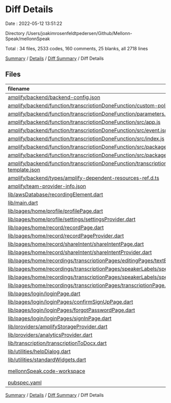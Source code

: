# Diff Details

Date : 2022-05-12 13:51:22

Directory /Users/joakimrosenfeldtpedersen/Github/Mellonn-Speak/mellonnSpeak

Total : 34 files,  2533 codes, 160 comments, 25 blanks, all 2718 lines

[Summary](results.md) / [Details](details.md) / [Diff Summary](diff.md) / Diff Details

## Files
| filename | language | code | comment | blank | total |
| :--- | :--- | ---: | ---: | ---: | ---: |
| [amplify/backend/backend-config.json](/amplify/backend/backend-config.json) | JSON | 15 | 0 | 0 | 15 |
| [amplify/backend/function/transcriptionDoneFunction/custom-policies.json](/amplify/backend/function/transcriptionDoneFunction/custom-policies.json) | JSON | 6 | 0 | 0 | 6 |
| [amplify/backend/function/transcriptionDoneFunction/parameters.json](/amplify/backend/function/transcriptionDoneFunction/parameters.json) | JSON | 1 | 0 | 0 | 1 |
| [amplify/backend/function/transcriptionDoneFunction/src/app.js](/amplify/backend/function/transcriptionDoneFunction/src/app.js) | JavaScript | 0 | 94 | 6 | 100 |
| [amplify/backend/function/transcriptionDoneFunction/src/event.json](/amplify/backend/function/transcriptionDoneFunction/src/event.json) | JSON | 14 | 0 | 0 | 14 |
| [amplify/backend/function/transcriptionDoneFunction/src/index.js](/amplify/backend/function/transcriptionDoneFunction/src/index.js) | JavaScript | 59 | 1 | 5 | 65 |
| [amplify/backend/function/transcriptionDoneFunction/src/package-lock.json](/amplify/backend/function/transcriptionDoneFunction/src/package-lock.json) | JSON | 1,772 | 0 | 1 | 1,773 |
| [amplify/backend/function/transcriptionDoneFunction/src/package.json](/amplify/backend/function/transcriptionDoneFunction/src/package.json) | JSON | 25 | 0 | 1 | 26 |
| [amplify/backend/function/transcriptionDoneFunction/transcriptionDoneFunction-cloudformation-template.json](/amplify/backend/function/transcriptionDoneFunction/transcriptionDoneFunction-cloudformation-template.json) | JSON | 226 | 56 | 0 | 282 |
| [amplify/backend/types/amplify-dependent-resources-ref.d.ts](/amplify/backend/types/amplify-dependent-resources-ref.d.ts) | TypeScript | 6 | 0 | 0 | 6 |
| [amplify/team-provider-info.json](/amplify/team-provider-info.json) | JSON | 8 | 0 | 0 | 8 |
| [lib/awsDatabase/recordingElement.dart](/lib/awsDatabase/recordingElement.dart) | Dart | 1 | 0 | 0 | 1 |
| [lib/main.dart](/lib/main.dart) | Dart | 6 | 0 | 0 | 6 |
| [lib/pages/home/profile/profilePage.dart](/lib/pages/home/profile/profilePage.dart) | Dart | -1 | -1 | 0 | -2 |
| [lib/pages/home/profile/settings/settingsProvider.dart](/lib/pages/home/profile/settings/settingsProvider.dart) | Dart | 12 | 0 | 0 | 12 |
| [lib/pages/home/record/recordPage.dart](/lib/pages/home/record/recordPage.dart) | Dart | 68 | 0 | 2 | 70 |
| [lib/pages/home/record/recordPageProvider.dart](/lib/pages/home/record/recordPageProvider.dart) | Dart | 17 | 0 | 1 | 18 |
| [lib/pages/home/record/shareIntent/shareIntentPage.dart](/lib/pages/home/record/shareIntent/shareIntentPage.dart) | Dart | 10 | 0 | 0 | 10 |
| [lib/pages/home/record/shareIntent/shareIntentProvider.dart](/lib/pages/home/record/shareIntent/shareIntentProvider.dart) | Dart | 1 | 0 | 0 | 1 |
| [lib/pages/home/recordings/transcriptionPages/editingPages/textEdit/transcriptionTextEditPage.dart](/lib/pages/home/recordings/transcriptionPages/editingPages/textEdit/transcriptionTextEditPage.dart) | Dart | 1 | 0 | 0 | 1 |
| [lib/pages/home/recordings/transcriptionPages/speakerLabels/speakerLabelsPage.dart](/lib/pages/home/recordings/transcriptionPages/speakerLabels/speakerLabelsPage.dart) | Dart | 53 | 9 | -1 | 61 |
| [lib/pages/home/recordings/transcriptionPages/speakerLabels/speakerLabelsProvider.dart](/lib/pages/home/recordings/transcriptionPages/speakerLabels/speakerLabelsProvider.dart) | Dart | 6 | 1 | 1 | 8 |
| [lib/pages/home/recordings/transcriptionPages/transcriptionPage.dart](/lib/pages/home/recordings/transcriptionPages/transcriptionPage.dart) | Dart | -8 | 1 | 0 | -7 |
| [lib/pages/login/loginPage.dart](/lib/pages/login/loginPage.dart) | Dart | 5 | 0 | 0 | 5 |
| [lib/pages/login/loginPages/confirmSignUpPage.dart](/lib/pages/login/loginPages/confirmSignUpPage.dart) | Dart | -13 | 0 | 0 | -13 |
| [lib/pages/login/loginPages/forgotPasswordPage.dart](/lib/pages/login/loginPages/forgotPasswordPage.dart) | Dart | 7 | 0 | 0 | 7 |
| [lib/pages/login/loginPages/signInPage.dart](/lib/pages/login/loginPages/signInPage.dart) | Dart | 17 | 0 | 0 | 17 |
| [lib/providers/amplifyStorageProvider.dart](/lib/providers/amplifyStorageProvider.dart) | Dart | -2 | 2 | 0 | 0 |
| [lib/providers/analyticsProvider.dart](/lib/providers/analyticsProvider.dart) | Dart | 21 | 0 | 2 | 23 |
| [lib/transcription/transcriptionToDocx.dart](/lib/transcription/transcriptionToDocx.dart) | Dart | 27 | -3 | 2 | 26 |
| [lib/utilities/helpDialog.dart](/lib/utilities/helpDialog.dart) | Dart | 61 | 0 | 2 | 63 |
| [lib/utilities/standardWidgets.dart](/lib/utilities/standardWidgets.dart) | Dart | 90 | 0 | 3 | 93 |
| [mellonnSpeak.code-workspace](/mellonnSpeak.code-workspace) | JSON with Comments | 19 | 0 | 0 | 19 |
| [pubspec.yaml](/pubspec.yaml) | YAML | 3 | 0 | 0 | 3 |

[Summary](results.md) / [Details](details.md) / [Diff Summary](diff.md) / Diff Details